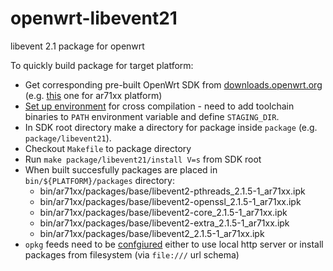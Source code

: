 # openwrt-libevent21
libevent 2.1 package for openwrt

To quickly build package for target platform:
* Get corresponding pre-built OpenWrt SDK from [downloads.openwrt.org](http://downloads.openwrt.org/) (e.g. [this](http://downloads.openwrt.org/barrier_breaker/14.07/ar71xx/generic/OpenWrt-Toolchain-ar71xx-for-mips_34kc-gcc-4.8-linaro_uClibc-0.9.33.2.tar.bz2) one for ar71xx platform)
* [Set up environment](http://wiki.openwrt.org/doc/devel/crosscompile) for cross compilation - need to add toolchain binaries to `PATH` environment variable and define `STAGING_DIR`.
* In SDK root directory make a directory for package inside `package` (e.g. `package/libevent21`).
* Checkout `Makefile` to package directory
* Run `make package/libevent21/install V=s` from SDK root
* When built succesfully packages are placed in `bin/${PLATFORM}/packages` directory:
  - bin/ar71xx/packages/base/libevent2-pthreads_2.1.5-1_ar71xx.ipk
  - bin/ar71xx/packages/base/libevent2-openssl_2.1.5-1_ar71xx.ipk
  - bin/ar71xx/packages/base/libevent2-core_2.1.5-1_ar71xx.ipk
  - bin/ar71xx/packages/base/libevent2-extra_2.1.5-1_ar71xx.ipk
  - bin/ar71xx/packages/base/libevent2_2.1.5-1_ar71xx.ipk
* `opkg` feeds need to be [confgiured](http://wiki.openwrt.org/doc/techref/opkg#configuration) either to use local http server or install packages from filesystem (via `file:///` url schema)
